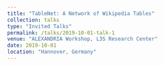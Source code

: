 ```yaml
---
title: "TableNet: A Network of Wikipedia Tables"
collection: talks
type: "Invited Talks"
permalink: /talks/2019-10-01-talk-1
venue: "ALEXANDRIA Workshop, L3S Research Center"
date: 2019-10-01
location: "Hannover, Germany"
---
```

